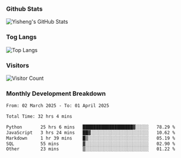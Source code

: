 ### Github Stats
![Yisheng's GitHub Stats](https://github-readme-stats-9qabuvhk1-gongyisheng.vercel.app/api?username=gongyisheng&count_private=true&show_icons=true)
### Tog Langs
![Top Langs](https://github-readme-stats-9qabuvhk1-gongyisheng.vercel.app/api/top-langs/?username=gongyisheng&layout=compact)
### Visitors
![Visitor Count](https://profile-counter.glitch.me/gongyisheng/count.svg)
### Monthly Development Breakdown
<!--START_SECTION:waka-->

```txt
From: 02 March 2025 - To: 01 April 2025

Total Time: 32 hrs 4 mins

Python       25 hrs 6 mins   ███████████████████▓░░░░░   78.29 %
JavaScript   3 hrs 24 mins   ██▓░░░░░░░░░░░░░░░░░░░░░░   10.62 %
Markdown     1 hr 39 mins    █▒░░░░░░░░░░░░░░░░░░░░░░░   05.19 %
SQL          55 mins         ▓░░░░░░░░░░░░░░░░░░░░░░░░   02.90 %
Other        23 mins         ▒░░░░░░░░░░░░░░░░░░░░░░░░   01.22 %
```

<!--END_SECTION:waka-->

